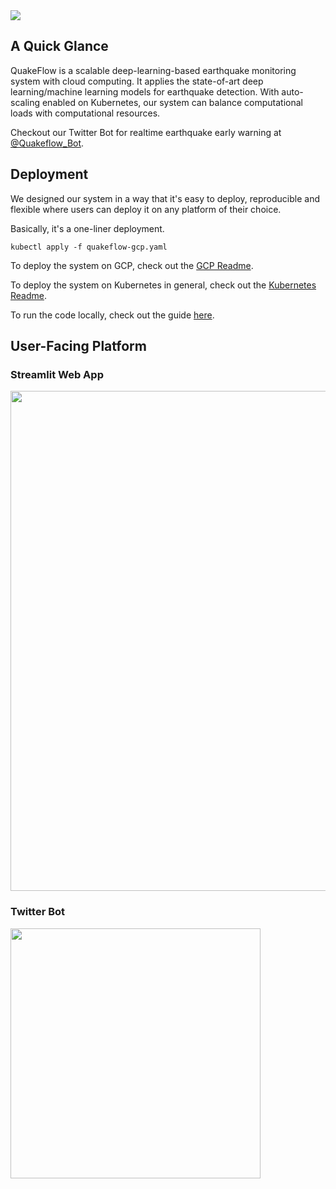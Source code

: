 <!-- ![QuakeFlow logo](https://github.com/wayneweiqiang/QuakeFlow/blob/master/docs/assets/logo.png) -->
<img src="https://github.com/wayneweiqiang/QuakeFlow/blob/master/docs/assets/logo.png">

## A Quick Glance

QuakeFlow is a scalable deep-learning-based earthquake monitoring system with cloud computing. It applies the state-of-art deep learning/machine learning models for earthquake detection. With auto-scaling enabled on Kubernetes, our system can balance computational loads with computational resources. 

Checkout our Twitter Bot for realtime earthquake early warning at [@Quakeflow_Bot](https://twitter.com/QuakeFlow_bot).


## Deployment

We designed our system in a way that it's easy to deploy, reproducible and flexible where users can deploy it on any platform of their choice.

Basically, it's a one-liner deployment.

```
kubectl apply -f quakeflow-gcp.yaml 
```

To deploy the system on GCP, check out the [GCP Readme](gcp_readme.md).

To deploy the system on Kubernetes in general, check out the [Kubernetes Readme](k8s_readme.md).

To run the code locally, check out the guide [here](kafka-spark).

## User-Facing Platform

### Streamlit Web App

<img src="https://i.imgur.com/xL696Yh.jpg" width="800px">


### Twitter Bot

<img src="https://i.imgur.com/50kVK4Q.png" width="400px">

